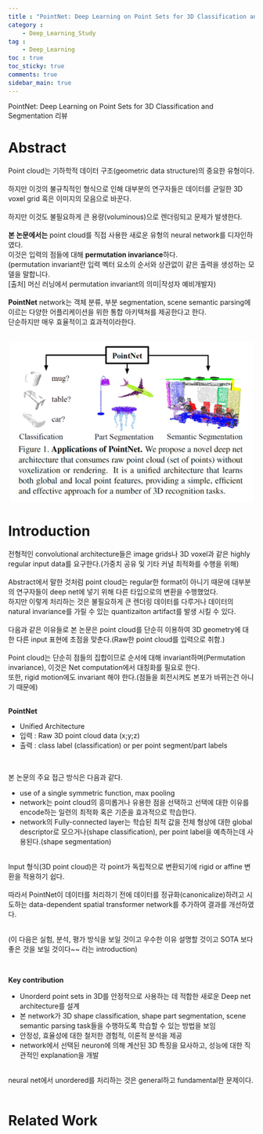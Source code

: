 ```yaml
---
title : "PointNet: Deep Learning on Point Sets for 3D Classification and Segmentation 리뷰"
category :
    - Deep_Learning_Study
tag :
    - Deep_Learning
toc : true
toc_sticky: true
comments: true
sidebar_main: true
---
```

PointNet: Deep Learning on Point Sets for 3D Classification and Segmentation 리뷰

# Abstract
Point cloud는 기하학적 데이터 구조(geometric data structure)의 중요한 유형이다.<br><br>
하지만 이것의 불규칙적인 형식으로 인해 대부분의 연구자들은 데이터를 균일한 3D voxel grid 혹은 이미지의 모음으로 바꾼다.<br><br>
하지만 이것도 불필요하게 큰 용량(voluminous)으로 렌더링되고 문제가 발생한다.<br><br>
**본 논문에서는** point cloud를 직접 사용한 새로운 유형의 neural network를 디자인하였다.<br>
이것은 입력의 점들에 대해 **permutation invariance**하다.<br>
(permutation invariant란 입력 벡터 요소의 순서와 상관없이 같은 출력을 생성하는 모델을 말합니다.<br>
[출처] 머신 러닝에서 permutation invariant의 의미|작성자 예비개발자)<br><br>
**PointNet** network는 객체 분류, 부분 segmentation, scene semantic parsing에 이르는 다양한 어플리케이션을 위한 통합 아키텍쳐를 제공한다고 한다.<br>
단순하지만 매우 효율적이고 효과적이라한다.<br><br>
<p align="center"><img src="/MyPDF/PN(1).png" width = "500" ></p>

# Introduction
전형적인 convolutional architecture들은 image grids나 3D voxel과 같은 highly regular input data를 요구한다.(가중치 공유 및 기타 커널 최적화를 수행을 위해)<br><br>
Abstract에서 말한 것처럼 point cloud는 regular한 format이 아니기 때문에 대부분의 연구자들이 deep net에 넣기 위해 다른 타입으로의 변환을 수행했었다.<br>
하지만 이렇게 처리하는 것은 불필요하게 큰 렌더링 데이터를 다루거나 데이터의 natural invariance를 가릴 수 있는 quantizaiton artifact를 발생 시킬 수 있다.<br><br>
다음과 같은 이유들로 본 논문은 point cloud를 단순히 이용하여 3D geometry에 대한 다른 input 표현에 초점을 맞춘다.(Raw한 point cloud를 입력으로 취함.)<br><br>
Point cloud는 단순히 점들의 집합이므로 순서에 대해 invariant하며(Permutation invariance), 이것은 Net computation에서 대칭화를 필요로 한다.<br>
또한, rigid motion에도 invariant 해야 한다.(점들을 회전시켜도 본포가 바뀌는건 아니기 때문에)<br><br>

**PointNet**
- Unified Architecture
- 입력 : Raw 3D point cloud data (x;y;z)
- 출력 : class label (classification) or per point segment/part labels

<br>

본 논문의 주요 접근 방식은 다음과 같다.
- use of a single symmetric function, max pooling
- network는 point cloud의 흥미롭거나 유용한 점을 선택하고 선택에 대한 이유를 encode하는 일련의 최적화 혹은 기준을 효과적으로 학습한다.
- network의 Fully-connected layer는 학습된 최적 값을 전체 형상에 대한 global descriptor로 모으거나(shape classification), per point label을 예측하는데 사용된다.(shape segmentation)

<br>
Input 형식(3D point cloud)은 각 point가 독립적으로 변환되기에 rigid or affine 변환을 적용하기 쉽다.<br><br>
따라서 PointNet이 데이터를 처리하기 전에 데이터를 정규화(canonicalize)하려고 시도하는 data-dependent spatial transformer network를 추가하여 결과를 개선하였다.<br><br>

(이 다음은 실험, 분석, 평가 방식을 보일 것이고 우수한 이유 설명할 것이고 SOTA 보다 좋은 것을 보일 것이다~~ 라는 introduction)

<br>

**Key contribution**
- Unorderd point sets in 3D를 안정적으로 사용하는 데 적합한 새로운 Deep net architecture를 설계
- 본 network가 3D shape classification, shape part segmentation, scene semantic parsing task들을 수행하도록 학습할 수 있는 방법을 보임
- 안정성, 효율성에 대한 철저한 경험적, 이론적 분석을 제공
- network에서 선택된 neuron에 의해 계산된 3D 특징을 묘사하고, 성능에 대한 직관적인 explanation을 개발

<br>
neural net에서 unordered를 처리하는 것은 general하고 fundamental한 문제이다.<br>
<br>

# Related Work